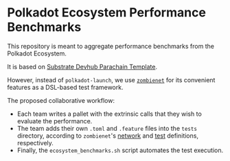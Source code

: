 # Polkadot Ecosystem Performance Benchmarks

This repository is meant to aggregate performance benchmarks from the Polkadot Ecosystem.

It is based on [Substrate Devhub Parachain Template](https://github.com/substrate-developer-hub/substrate-parachain-template/).

However, instead of `polkadot-launch`, we use [`zombienet`](https://github.com/paritytech/zombienet) for its convenient features as a DSL-based test framework.

The proposed collaborative workflow:
- Each team writes a pallet with the extrinsic calls that they wish to evaluate the performance.
- The team adds their own `.toml` and `.feature` files into the `tests` directory, according to `zombienet`'s [network](https://github.com/paritytech/zombienet/blob/main/docs/network-definition-spec.md) and [test](https://github.com/paritytech/zombienet/blob/main/docs/test-dsl-definition-spec.md) definitions, respectively.
- Finally, the `ecosystem_benchmarks.sh` script automates the test execution.
